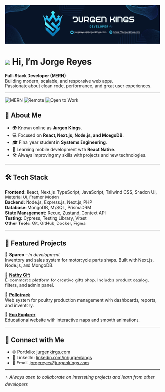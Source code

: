 <img src="./Jurgen Kings. LinkedIn y Github Banner Pro.png">

# <img src="https://media.giphy.com/media/hvRJCLFzcasrR4ia7z/giphy.gif" width="35"> Hi, I’m Jorge Reyes  

**Full-Stack Developer (MERN)**  
Building modern, scalable, and responsive web apps.  
Passionate about clean code, performance, and great user experiences.  

---
![MERN](https://img.shields.io/badge/Stack-MERN-green?style=flat-square&logo=mongodb)
![Remote](https://img.shields.io/badge/Work-Remote-blue?style=flat-square&logo=remote)
![Open to Work](https://img.shields.io/badge/Open_to-Opportunities-orange?style=flat-square&logo=github)

## 🚀 About Me
- 🌍 Known online as **Jurgen Kings**.  
- 💻 Focused on **React, Next.js, Node.js, and MongoDB**.  
- 🎓 Final year student in **Systems Engineering**.  
- 📱  Learning mobile development with **React Native**.  
- 🛠️ Always improving my skills with projects and new technologies.  

---

## 🛠️ Tech Stack
**Frontend:** React, Next.js, TypeScript, JavaScript, Tailwind CSS, Shadcn UI, Material UI, Framer Motion  
**Backend:** Node.js, Express.js, Next.js, PHP  
**Database:** MongoDB, MySQL, PrismaORM  
**State Management:** Redux, Zustand, Context API  
**Testing:** Cypress, Testing Library, Vitest  
**Other Tools:** Git, GitHub, Docker, Figma  

---

## 📌 Featured Projects
🔹 **Spareo** – *In development*  
Inventory and sales system for motorcycle parts shops. Built with Next.js, Node.js, and MongoDB.  

🔹 **[Nathy Gift](https://nathygift.vercel.app)**  
E-commerce platform for creative gifts shop. Includes product catalog, filters, and admin panel.  

🔹 **[Pollotrack](https://github.com/JurgenKings/prev-front-pollotrack)**  
Web system for poultry production management with dashboards, reports, and inventory.  

🔹 **[Eco Explorer](https://eco-explorer-gilt.vercel.app)**  
Educational website with interactive maps and smooth animations.  

---

## 🤝 Connect with Me
- 🌐 Portfolio: [jurgenkings.com](https://jurgenkings.com)  
- 💼 LinkedIn: [linkedin.com/in/jurgenkings](https://www.linkedin.com/in/jurgenkings)  
- 📧 Email: jorgereyes@jurgenkings.com  

---

⭐️ *Always open to collaborate on interesting projects and learn from other developers.*
